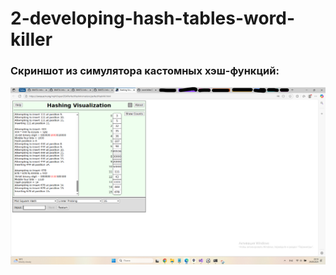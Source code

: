 # 2-developing-hash-tables-word-killer

### Скриншот из симулятора кастомных хэш-функций:
![Симулятор](Симулятор_кастомных_хэш_функций.png)
